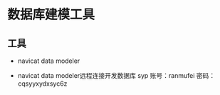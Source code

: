 # 数据库建模工具

## 工具

- navicat data modeler

- navicat data modeler远程连接开发数据库 syp 账号：ranmufei 密码：cqsyyxydxsyc6z